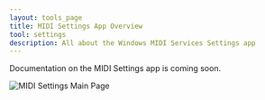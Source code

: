 ```yaml
---
layout: tools_page
title: MIDI Settings App Overview
tool: settings
description: All about the Windows MIDI Services Settings app
---
```


Documentation on the MIDI Settings app is coming soon.

![MIDI Settings Main Page](/assets/images/midi-settings-main-page.png)
